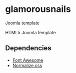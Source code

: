 <h1>glamorousnails</h1>
<p>Joomla template</p>
<p>HTML5 Joomla template</p>

<h2>Dependencies</h2>
<ul>
  <li><a href="http://fontawesome.io/">Font Awesome</a></li>
  <li><a href="https://necolas.github.io/normalize.css/">Normalize.css</a></li>
</ul>
